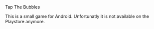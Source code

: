 Tap The Bubbles

This is a small game for Android. Unfortunatly it is not available on the Playstore anymore.
